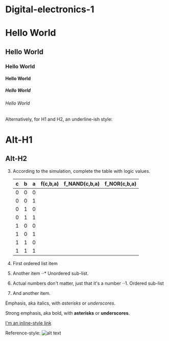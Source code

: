 # Digital-electronics-1


# Hello World
## Hello World
### Hello World
#### Hello World
##### Hello World
###### Hello World

Alternatively, for H1 and H2, an underline-ish style:

Alt-H1
======

Alt-H2   
------

3. According to the simulation, complete the table with logic values.

   | **c** | **b** |**a** | **f(c,b,a)** | **f_NAND(c,b,a)** | **f_NOR(c,b,a)** |
   | :-: | :-: | :-: | :-: | :-: | :-: |
   | 0 | 0 | 0 |  |  |  |
   | 0 | 0 | 1 |  |  |  |
   | 0 | 1 | 0 |  |  |  |
   | 0 | 1 | 1 |  |  |  |
   | 1 | 0 | 0 |  |  |  |
   | 1 | 0 | 1 |  |  |  |
   | 1 | 1 | 0 |  |  |  |
   | 1 | 1 | 1 |  |  |  |


1. First ordered list item
2. Another item
⋅⋅* Unordered sub-list. 
1. Actual numbers don't matter, just that it's a number
⋅⋅1. Ordered sub-list
4. And another item.


Emphasis, aka italics, with *asterisks* or _underscores_.

Strong emphasis, aka bold, with **asterisks** or __underscores__.

[I'm an inline-style link](https://www.google.com)

Reference-style: 
![alt text][logo]

[logo]: https://github.com/rzedka/Digital-electronics-1/VUTBR_logo.png "Logo Title Text 2"
